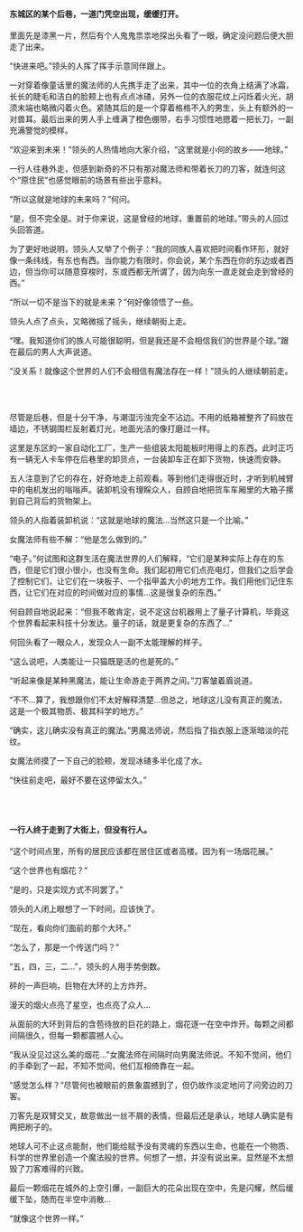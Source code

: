 #### 东城区的某个后巷，一道门凭空出现，缓缓打开。

里面先是漆黑一片，然后有个人鬼鬼祟祟地探出头看了一眼，确定没问题后便大胆走了出来。

“快进来吧。”领头的人挥了挥手示意同伴跟上。

一对穿着像童话里的魔法师的人先携手走了出来，其中一位的衣角上结满了冰霜，长长的睫毛和洁白的脸颊上也有点点冰碴，另外一位的衣服花纹上闪烁着火光，胡须末端也略微闪着火色。紧随其后的是一个穿着格格不入的男生，头上有额外的一对兽耳。最后出来的男人手上缠满了橙色绷带，右手习惯性地摁着一把长刀，一副充满警觉的模样。

“欢迎来到未来！”领头的人热情地向大家介绍，“这里就是小何的故乡——地球。”

一行人往巷外走，但感到新奇的不只有那对魔法师和带着长刀的刀客，就连何这个“原住民”也感觉眼前的场景有些出乎意料。

“所以这就是地球的未来吗？”何问。

“是，但不完全是。对于你来说，这是曾经的地球，重置前的地球。”带头的人回过头回答道。

为了更好地说明，领头人又举了个例子：“我的同族人喜欢把时间看作环形，就好像一条纬线，有东也有西。当你能力有限时，你会说，某个东西在你的东边或者西边，但当你可以随意穿梭时，东或西都无所谓了，因为向东一直走就会走到曾经的西。”

“所以一切不是当下的就是未来？”何好像领悟了一些。

领头人点了点头，又略微摇了摇头，继续朝街上走。

“嘿。我知道你们的族人可能很聪明，但是我还是不会相信我们的世界是个球。”跟在最后的男人大声说道。

“没关系！就像这个世界的人们不会相信有魔法存在一样！”领头的人继续朝前走。

<br><br>

尽管是后巷，但是十分干净，与潮湿污浊完全不沾边。不用的纸箱被整齐了码放在墙边，不锈钢围栏反射着灯光，地面光洁的像打磨过一样。

这里是东区的一家自动化工厂，生产一些组装太阳能板时用得上的东西。此时正巧有一辆无人卡车停在后巷里的卸货点，一台装卸车正在卸下货物，快速而安静。

五人注意到了它的存在，好奇地走上前观看。等到他们走得很近时，才听到机械臂中的电机发出的嗡嗡声。装卸机没有理睬众人，自顾自地把货车车厢里的大箱子摞到自己背后的货物架上。

领头的人指着装卸机说：“这就是地球的魔法…当然这只是一个比喻。”

女魔法师有些不解：“他是怎么做到的。”

“电子。”何试图和这群生活在魔法世界的人们解释，“它们是某种实际上存在的东西，但是它们很小很小，也没有生命。我们起初用它们点亮电灯，但我们之后学会了控制它们，让它们在一块板子、一个指甲盖大小的地方工作。我们用他们记住东西，让它们在对应的时间做对应的事情…这是很复杂的东西。”

何自顾自地说起来：“但我不敢肯定，说不定这台机器用上了量子计算机，毕竟这个世界看起来科技十分发达。量子的话，就是更复杂的东西了…”

何回头看了一眼众人，发现众人一副不太能理解的样子。

“这么说吧，人类能让一只猫既是活的也是死的。”

“听起来像是某种黑魔法，能让生命游走于两界之间。”刀客皱着眉说道。

“不不…算了，我想跟你们不太好解释清楚…但总之，地球这儿没有真正的魔法，这是一个极其物质、极其科学的地方。”

“确实，这儿确实没有真正的魔法。”男魔法师说，然后指了指衣服上逐渐暗淡的花纹。

女魔法师摸了一下自己的脸颊，发现冰碴多半化成了水。

“快往前走吧，最好不要在这停留太久。”

<br><br>

#### 一行人终于走到了大街上，但没有行人。

“这个时间点里，所有的居民应该都在居住区或者高楼。因为有一场烟花展。”

“这个世界也有烟花？”

“是的，只是实现方式不同罢了。”

领头的人闭上眼想了一下时间，应该快了。

“现在，看向你们面前的那个大环。”

“怎么了，那是一个传送门吗？”

“五，四，三，二…”，领头的人用手势倒数。

砰的一声巨响，巨物在大环的上方炸开。

漫天的烟火点亮了星空，也点亮了众人…

从面前的大环到背后的含苞待放的巨花的路上，烟花逐一在空中炸开。每颗之间都间隔很久，但每一颗都震撼人心。

“我从没见过这么美的烟花…”女魔法师在间隔时向男魔法师说。不知不觉间，他们的手牵到了一起，不知不觉间，他们互相倚靠在一起。

“感觉怎么样？”尽管何也被眼前的景象震撼到了，但仍故作淡定地问了问旁边的刀客。

刀客先是双臂交叉，故意做出一丝不屑的表情，但最后还是承认，地球人确实是有两把刷子的。

地球人可不止这点能耐，他们能给赋予没有灵魂的东西以生命，也能在一个物质、科学的世界里创造一个魔法般的世界。何想了一想，并没有说出来。显然是不太想毁了刀客难得的兴致。

最后一颗烟花在城外的上空引爆，一副巨大的花朵出现在空中，先是闪耀，然后缓缓下坠，随而在半空中消散…

“就像这个世界一样。”
